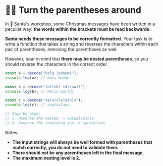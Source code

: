 # 😵‍💫 Turn the parentheses around

In 🎅 Santa's workshop, some Christmas messages have been written in a peculiar way: **the words within the brackets must be read backwards**.

**Santa needs these messages to be correctly formatted.** Your task is to write a function that takes a string and reverses the characters within each pair of parentheses, removing the parentheses as well.

However, bear in mind that **there may be nested parentheses**, so you should reverse the characters in the correct order.

```js
const a = decode("hola (odnum)");
console.log(a); // hola mundo

const b = decode("(olleh) (dlrow)!");
console.log(b); // hello world!

const c = decode("sa(u(cla)atn)s");
console.log(c); // santaclaus

// Step by step:
// 1. Reverse the nested -> sa(ualcatn)s
// 2. Reverse the remaining one -> santaclaus
```

Notes:

- **The input strings will always be well formed with parentheses that match correctly, you do not need to validate them.**
- **There should not be any parentheses left in the final message.**
- **The maximum nesting level is 2.**

